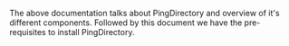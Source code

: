The above documentation talks about PingDirectory and overview of it's different components. Followed by this document we have the pre-requisites to install PingDirectory.
